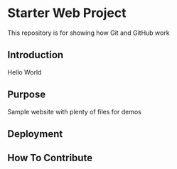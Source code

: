 # Starter Web Project

This repository is for showing how Git and GitHub work

## Introduction

Hello World

## Purpose

Sample website with plenty of files for demos

## Deployment

## How To Contribute